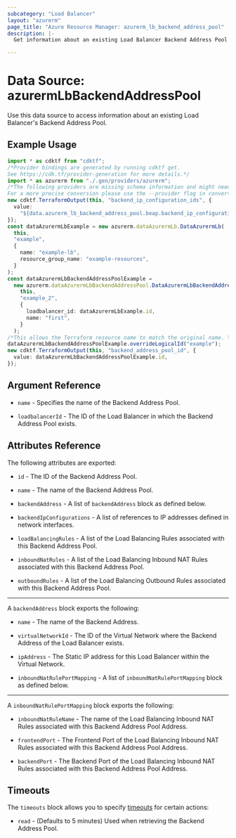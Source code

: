 ```yaml
---
subcategory: "Load Balancer"
layout: "azurerm"
page_title: "Azure Resource Manager: azurerm_lb_backend_address_pool"
description: |-
  Get information about an existing Load Balancer Backend Address Pool

---
```


# Data Source: azurermLbBackendAddressPool

Use this data source to access information about an existing Load Balancer's Backend Address Pool.

## Example Usage

```typescript
import * as cdktf from "cdktf";
/*Provider bindings are generated by running cdktf get.
See https://cdk.tf/provider-generation for more details.*/
import * as azurerm from "./.gen/providers/azurerm";
/*The following providers are missing schema information and might need manual adjustments to synthesize correctly: azurerm.
For a more precise conversion please use the --provider flag in convert.*/
new cdktf.TerraformOutput(this, "backend_ip_configuration_ids", {
  value:
    "${data.azurerm_lb_backend_address_pool.beap.backend_ip_configurations.*.id}",
});
const dataAzurermLbExample = new azurerm.dataAzurermLb.DataAzurermLb(
  this,
  "example",
  {
    name: "example-lb",
    resource_group_name: "example-resources",
  }
);
const dataAzurermLbBackendAddressPoolExample =
  new azurerm.dataAzurermLbBackendAddressPool.DataAzurermLbBackendAddressPool(
    this,
    "example_2",
    {
      loadbalancer_id: dataAzurermLbExample.id,
      name: "first",
    }
  );
/*This allows the Terraform resource name to match the original name. You can remove the call if you don't need them to match.*/
dataAzurermLbBackendAddressPoolExample.overrideLogicalId("example");
new cdktf.TerraformOutput(this, "backend_address_pool_id", {
  value: dataAzurermLbBackendAddressPoolExample.id,
});

```

## Argument Reference

*   `name` - Specifies the name of the Backend Address Pool.

*   `loadbalancerId` - The ID of the Load Balancer in which the Backend Address Pool exists.

## Attributes Reference

The following attributes are exported:

*   `id` - The ID of the Backend Address Pool.

*   `name` - The name of the Backend Address Pool.

*   `backendAddress` - A list of `backendAddress` block as defined below.

*   `backendIpConfigurations` - A list of references to IP addresses defined in network interfaces.

*   `loadBalancingRules` - A list of the Load Balancing Rules associated with this Backend Address Pool.

*   `inboundNatRules` - A list of the Load Balancing Inbound NAT Rules associated with this Backend Address Pool.

*   `outboundRules` - A list of the Load Balancing Outbound Rules associated with this Backend Address Pool.

***

A `backendAddress` block exports the following:

*   `name` - The name of the Backend Address.

*   `virtualNetworkId` - The ID of the Virtual Network where the Backend Address of the Load Balancer exists.

*   `ipAddress` - The Static IP address for this Load Balancer within the Virtual Network.

*   `inboundNatRulePortMapping` - A list of `inboundNatRulePortMapping` block as defined below.

***

A `inboundNatRulePortMapping` block exports the following:

*   `inboundNatRuleName` - The name of the Load Balancing Inbound NAT Rules associated with this Backend Address Pool Address.

*   `frontendPort` - The Frontend Port of the Load Balancing Inbound NAT Rules associated with this Backend Address Pool Address.

*   `backendPort` - The Backend Port of the Load Balancing Inbound NAT Rules associated with this Backend Address Pool Address.

## Timeouts

The `timeouts` block allows you to specify [timeouts](https://www.terraform.io/language/resources/syntax#operation-timeouts) for certain actions:

* `read` - (Defaults to 5 minutes) Used when retrieving the Backend Address Pool.
